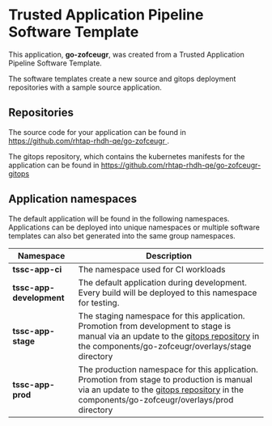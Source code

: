 # Trusted Application Pipeline Software Template

This application, **go-zofceugr**, was created from a Trusted Application Pipeline Software Template.

The software templates create a new source and gitops deployment repositories with a sample source application. 

## Repositories

The source code for your application can be found in [https://github.com/rhtap-rhdh-qe/go-zofceugr ](https://github.com/rhtap-rhdh-qe/go-zofceugr ).
 
The gitops repository, which contains the kubernetes manifests for the application can be found in 
[https://github.com/rhtap-rhdh-qe/go-zofceugr-gitops ](https://github.com/rhtap-rhdh-qe/go-zofceugr-gitops ) 

## Application namespaces 

The default application will be found in the following namespaces. Applications can be deployed into unique namespaces or multiple software templates can also bet generated into the same group namespaces.  

|  Namespace   |  Description   |  
| -------- | -------- |
| **tssc-app-ci** | The namespace used for CI workloads |
| **tssc-app-development** | The default application during development. Every build will be deployed to this namespace for testing. |
| **tssc-app-stage** | The staging namespace for this application. Promotion from development to stage is manual via an update to the [gitops repository](https://github.com/rhtap-rhdh-qe/go-zofceugr-gitops ) in the components/go-zofceugr/overlays/stage directory |
| **tssc-app-prod** | The production namespace for this application. Promotion from stage to production is manual via an update to the [gitops repository](https://github.com/rhtap-rhdh-qe/go-zofceugr-gitops ) in the components/go-zofceugr/overlays/prod directory |
